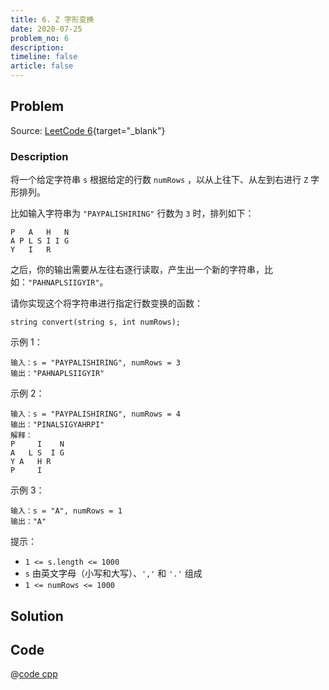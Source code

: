 ```yaml
---
title: 6. Z 字形变换
date: 2020-07-25
problem_no: 6
description: 
timeline: false
article: false
---
```


<!-- Description. -->

<!-- more -->

## Problem

Source: [LeetCode 6](https://leetcode-cn.com/problems/zigzag-conversion/){target="_blank"}

### Description

将一个给定字符串 `s` 根据给定的行数 `numRows` ，以从上往下、从左到右进行 `Z` 字形排列。

比如输入字符串为 `"PAYPALISHIRING"` 行数为 `3` 时，排列如下：

```
P   A   H   N
A P L S I I G
Y   I   R
```

之后，你的输出需要从左往右逐行读取，产生出一个新的字符串，比如：`"PAHNAPLSIIGYIR"`。

请你实现这个将字符串进行指定行数变换的函数：

`string convert(string s, int numRows);`

示例 1：

```
输入：s = "PAYPALISHIRING", numRows = 3
输出："PAHNAPLSIIGYIR"
```

示例 2：

```
输入：s = "PAYPALISHIRING", numRows = 4
输出："PINALSIGYAHRPI"
解释：
P     I    N
A   L S  I G
Y A   H R
P     I
```

示例 3：

```
输入：s = "A", numRows = 1
输出："A"
```

提示：

- `1 <= s.length <= 1000`
- `s` 由英文字母（小写和大写）、`','` 和 `'.'` 组成
- `1 <= numRows <= 1000`

## Solution

## Code

@[code cpp](../../_codes/algorithm/code/leet-code/6-main.cpp)